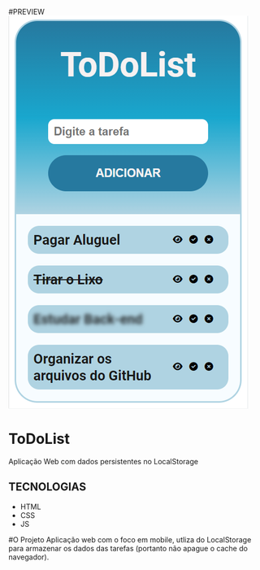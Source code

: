 #PREVIEW
![App sendo executado com resolução de 375px](/Design/Captura%20de%20tela%202023-05-26%20115904.png)


# ToDoList
Aplicação Web com dados persistentes no LocalStorage

## TECNOLOGIAS
 - HTML
 - CSS
 - JS
 
 #O Projeto
Aplicação web com o foco em mobile, utliza do LocalStorage para armazenar os dados das tarefas (portanto não apague o cache do navegador).
